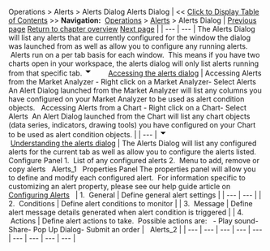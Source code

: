 ﻿
Operations > Alerts > Alerts Dialog
Alerts Dialog
| << [Click to Display Table of Contents](alerts_dialog.md) >> **Navigation:**     [Operations](operations-1.md) > [Alerts](alerts-1.md) > Alerts Dialog | [Previous page](using_alerts-1.md) [Return to chapter overview](alerts-1.md) [Next page](configuring_alerts-1.md) |
| --- | --- |
The Alerts Dialog will list any alerts that are currently configured for the window the dialog was launched from as well as allow you to configure any running alerts.  Alerts run on a per tab basis for each window.  This means if you have two charts open in your workspace, the alerts dialog will only list alerts running from that specific tab.
![tog_minus](tog_minus-1.gif)        [Accessing the alerts dialog](javascript:HMToggle('toggle','AccessingTheAlertsDialog','AccessingTheAlertsDialog_ICON'))
| Accessing Alerts from the Market Analyzer - Right click on a Market Analyzer- Select Alerts  An Alert Dialog launched from the Market Analyzer will list any columns you have configured on your Market Analyzer to be used as alert condition objects.   Accessing Alerts from a Chart - Right click on a Chart- Select Alerts  An Alert Dialog launched from the Chart will list any chart objects (data series, indicators, drawing tools) you have configured on your Chart to be used as alert condition objects. |
| --- |
![tog_minus](tog_minus-1.gif)        [Understanding the alerts dialog](javascript:HMToggle('toggle','UnderstandingTheAlertsDialog','UnderstandingTheAlertsDialog_ICON'))
| The Alerts Dialog will list any configured alerts for the current tab as well as allow you to configure the alerts listed.   Configure Panel 1.  List of any configured alerts 2.  Menu to add, remove or copy alerts   Alerts_1   Properties Panel The properties panel will allow you to define and modify each configured alert.  For information specific to customizing an alert property, please see our help guide article on [Configuring Alerts](configuring_alerts-1.md)     | 1.  General | Define general alert settings | | --- | --- | | 2.  Conditions | Define alert conditions to monitor | | 3.  Message | Define alert message details generated when alert condition is triggered | | 4.  Actions | Define alert actions to take.  Possible actions are:   - Play sound- Share- Pop Up Dialog- Submit an order |      Alerts_2 |
| --- | --- | --- | --- | --- | --- | --- | --- | --- |
